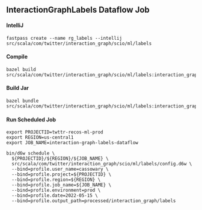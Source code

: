## InteractionGraphLabels Dataflow Job

#### IntelliJ

```
fastpass create --name rg_labels --intellij src/scala/com/twitter/interaction_graph/scio/ml/labels
```

#### Compile

```
bazel build src/scala/com/twitter/interaction_graph/scio/ml/labels:interaction_graph_labels
```

#### Build Jar

```
bazel bundle src/scala/com/twitter/interaction_graph/scio/ml/labels:interaction_graph_labels
```

#### Run Scheduled Job

```
export PROJECTID=twttr-recos-ml-prod
export REGION=us-central1
export JOB_NAME=interaction-graph-labels-dataflow

bin/d6w schedule \
  ${PROJECTID}/${REGION}/${JOB_NAME} \
  src/scala/com/twitter/interaction_graph/scio/ml/labels/config.d6w \
  --bind=profile.user_name=cassowary \
  --bind=profile.project=${PROJECTID} \
  --bind=profile.region=${REGION} \
  --bind=profile.job_name=${JOB_NAME} \
  --bind=profile.environment=prod \
  --bind=profile.date=2022-05-15 \
  --bind=profile.output_path=processed/interaction_graph/labels
```
